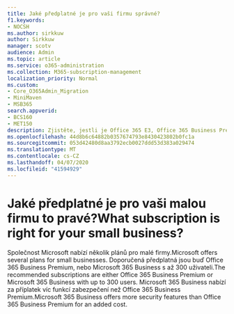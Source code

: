 ```yaml
---
title: Jaké předplatné je pro vaši firmu správné?
f1.keywords:
- NOCSH
ms.author: sirkkuw
author: Sirkkuw
manager: scotv
audience: Admin
ms.topic: article
ms.service: o365-administration
ms.collection: M365-subscription-management
localization_priority: Normal
ms.custom:
- Core_O365Admin_Migration
- MiniMaven
- MSB365
search.appverid:
- BCS160
- MET150
description: Zjistěte, jestli je Office 365 E3, Office 365 Business Premium nebo Microsoft 365 Business pro vaši firmu to pravé.
ms.openlocfilehash: 44d8b6c64882b0357674793e8430423802b0fc1a
ms.sourcegitcommit: 053d42480d8aa3792ecb0027ddd53d383a029474
ms.translationtype: MT
ms.contentlocale: cs-CZ
ms.lasthandoff: 04/07/2020
ms.locfileid: "41594929"
---
```

# <a name="what-subscription-is-right-for-your-small-business"></a><span data-ttu-id="ca840-103">Jaké předplatné je pro vaši malou firmu to pravé?</span><span class="sxs-lookup"><span data-stu-id="ca840-103">What subscription is right for your small business?</span></span>

<span data-ttu-id="ca840-104">Společnost Microsoft nabízí několik plánů pro malé firmy.</span><span class="sxs-lookup"><span data-stu-id="ca840-104">Microsoft offers several plans for small businesses.</span></span> <span data-ttu-id="ca840-105">Doporučená předplatná jsou buď Office 365 Business Premium, nebo Microsoft 365 Business s až 300 uživateli.</span><span class="sxs-lookup"><span data-stu-id="ca840-105">The recommended subscriptions are either Office 365 Business Premium or Microsoft 365 Business with up to 300 users.</span></span> <span data-ttu-id="ca840-106">Microsoft 365 Business nabízí za příplatek víc funkcí zabezpečení než Office 365 Business Premium.</span><span class="sxs-lookup"><span data-stu-id="ca840-106">Microsoft 365 Business offers more security features than Office 365 Business Premium for an added cost.</span></span>
